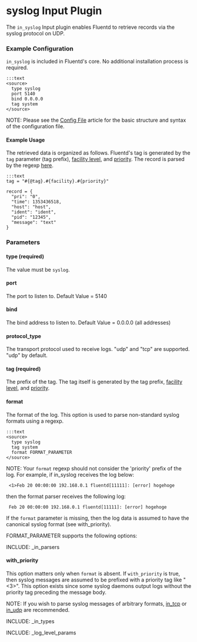 # syslog Input Plugin

The `in_syslog` Input plugin enables Fluentd to retrieve records via the syslog protocol on UDP.

### Example Configuration

`in_syslog` is included in Fluentd's core. No additional installation process is required.

    :::text
    <source>
      type syslog
      port 5140
      bind 0.0.0.0
      tag system
    </source>

NOTE: Please see the <a href="config-file">Config File</a> article for the basic structure and syntax of the configuration file.

#### Example Usage

The retrieved data is organized as follows. Fluentd's tag is generated by the `tag` parameter (tag prefix), [facility level](http://en.wikipedia.org/wiki/Syslog#Facility_Levels), and [priority](http://en.wikipedia.org/wiki/Syslog#Severity_levels). The record is parsed by the regexp [here](https://github.com/fluent/fluentd/blob/master/lib/fluent/plugin/in_syslog.rb#L25).

    :::text
    tag = "#{@tag}.#{facility}.#{priority}"
    
    record = {
      "pri": "0",
      "time": 1353436518,
      "host": "host",
      "ident": "ident",
      "pid": "12345",
      "message": "text"
    }

### Parameters

#### type (required)
The value must be `syslog`.

#### port
The port to listen to. Default Value = 5140

#### bind
The bind address to listen to. Default Value = 0.0.0.0 (all addresses)

#### protocol_type
The transport protocol used to receive logs. "udp" and "tcp" are supported. "udp" by default.

#### tag (required)
The prefix of the tag. The tag itself is generated by the tag prefix, [facility level](http://en.wikipedia.org/wiki/Syslog#Facility_Levels), and [priority](http://en.wikipedia.org/wiki/Syslog#Severity_levels).

#### format
The format of the log. This option is used to parse non-standard syslog formats using a regexp.

    :::text
    <source>
      type syslog
      tag system
      format FORMAT_PARAMETER
    </source>

NOTE: Your `format` regexp should not consider the 'priority' prefix of the log.
For example, if in_syslog receives the log below:

     <1>Feb 20 00:00:00 192.168.0.1 fluentd[11111]: [error] hogehoge

then the format parser receives the following log:

     Feb 20 00:00:00 192.168.0.1 fluentd[11111]: [error] hogehoge

If the `format` parameter is missing, then the log data is assumed to have the canonical syslog format (see with_priority).

FORMAT_PARAMETER supports the following options:

INCLUDE: _in_parsers


#### with_priority

This option matters only when `format` is absent. If `with_priority` is true, then syslog messages are assumed to be prefixed with a priority tag like "&lt;3&gt;". This option exists since some syslog daemons output logs without the priority tag preceding the message body.

NOTE: If you wish to parse syslog messages of arbitrary formats, <a href="in_tcp">in_tcp</a> or <a href="in_udp">in_udp</a> are recommended.

INCLUDE: _in_types

INCLUDE: _log_level_params

